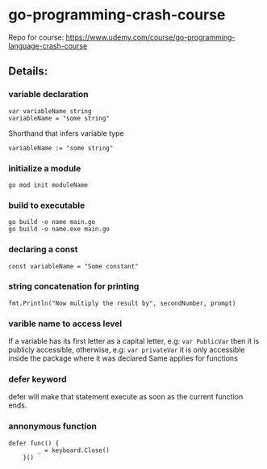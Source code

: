 # go-programming-crash-course
Repo for course: https://www.udemy.com/course/go-programming-language-crash-course

## Details:

### variable declaration

```
var variableName string
variableName = "some string"
```

Shorthand that infers variable type

```
variableName := "some string"
```

### initialize a module

```go mod init moduleName```

### build to executable

```
go build -o name main.go
go build -o name.exe main.go
```

### declaring a const

```
const variableName = "Some constant"
```

### string concatenation for printing

```
fmt.Println("Now multiply the result by", secondNumber, prompt)
```

### varible name to access level

If a variable has its first letter as a capital letter, e.g: `var PublicVar` then it is publicly accessible, otherwise, e.g: `var privateVar` it is only accessible inside the package where it was declared
Same applies for functions

### defer keyword

defer will make that statement execute as soon as the current function ends.

### annonymous function

```
defer func() {
		_ = keyboard.Close()
	}()
```

### 